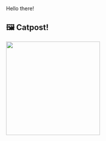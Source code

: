 Hello there!



## 🖼️ Catpost!

<sub>
    <img src="https://cdn2.thecatapi.com/images/UvKhu0_Zh.png" height="256">
</sub>

